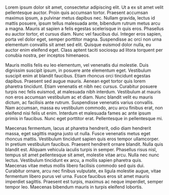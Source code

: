 Lorem ipsum dolor sit amet, consectetur adipiscing elit. Ut a ex sit amet velit pellentesque auctor. Proin quis accumsan tortor. Praesent accumsan maximus ipsum, a pulvinar metus dapibus nec. Nullam gravida, lectus id mattis posuere, ipsum tellus malesuada ante, bibendum rutrum metus arcu a magna. Mauris at sapien a felis egestas scelerisque in quis eros. Phasellus eu auctor tortor, et cursus diam. Nunc vel faucibus dui. Integer eros sapien, porta vel dolor eget, semper porttitor magna. Suspendisse ac orci non urna elementum convallis sit amet sed elit. Quisque euismod dolor nulla, eu auctor enim eleifend eget. Class aptent taciti sociosqu ad litora torquent per conubia nostra, per inceptos himenaeos.

Mauris mollis felis eu leo elementum, vel venenatis dui molestie. Duis dignissim suscipit ipsum, in posuere ante elementum eget. Vestibulum suscipit enim at blandit faucibus. Etiam rhoncus orci tincidunt egestas dapibus. Praesent sed augue mauris. Aenean eget tortor quis lorem pharetra tincidunt. Etiam venenatis et nibh nec cursus. Curabitur posuere turpis nec felis euismod, at malesuada nibh interdum. Vestibulum at mauris non eros accumsan vestibulum ac et diam. Nunc blandit velit eu mauris dictum, ac facilisis ante rutrum. Suspendisse venenatis varius convallis. Nam accumsan, massa eu vestibulum commodo, arcu arcu finibus erat, non eleifend nisi felis ut enim. Interdum et malesuada fames ac ante ipsum primis in faucibus. Nunc eget porttitor erat. Pellentesque in pellentesque mi.

Maecenas fermentum, lacus at pharetra hendrerit, odio diam hendrerit massa, eget sagittis magna justo ut nulla. Fusce venenatis metus eget rhoncus mattis. Vestibulum tincidunt sapien quis eros tempor ullamcorper. In pretium vestibulum faucibus. Praesent hendrerit ornare blandit. Nulla quis blandit est. Aliquam vehicula iaculis turpis in semper. Phasellus risus nisl, tempus sit amet pellentesque sit amet, molestie vitae arcu. Nulla nec nunc lectus. Vestibulum tincidunt ex arcu, a mollis sapien pharetra quis. Maecenas vitae metus mollis libero facilisis commodo sed quis dui. Curabitur ornare, arcu nec finibus vulputate, ex ligula molestie augue, vitae fermentum libero purus vel urna. Fusce faucibus eros sit amet mauris imperdiet sagittis. Praesent est turpis, maximus ac neque imperdiet, semper tempor leo. Maecenas bibendum mauris in turpis eleifend lobortis.